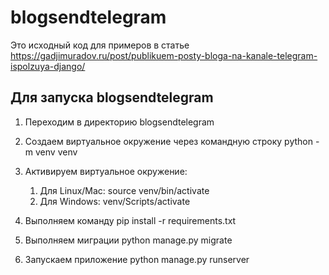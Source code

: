 # blogsendtelegram
Это исходный код для примеров в статье https://gadjimuradov.ru/post/publikuem-posty-bloga-na-kanale-telegram-ispolzuya-django/

## **Для запуска blogsendtelegram**
1. Переходим в директорию blogsendtelegram
2. Создаем виртуальное окружение через командную строку python -m venv venv
3. Активируем виртуальное окружение:
   1. Для Linux/Mac:  source venv/bin/activate 
   2. Для Windows: venv/Scripts/activate

4. Выполняем команду pip install -r requirements.txt
5. Выполняем миграции python manage.py migrate
6. Запускаем приложение python manage.py runserver

